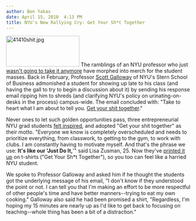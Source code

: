 ```yaml
---
author: Ben Yakas
date: April 15, 2010  4:13 PM
title: NYU's New Rallying Cry: Get Your Sh*t Together
---
```


<p><span class="mt-enclosure mt-enclosure-image" style="display: inline;"> <img alt="41410shit.jpg" src="https://web.archive.org/web/20110629172923im_/http://gothamist.com/attachments/byakas/41410shit.jpg" width="200" height="84" class="image-left"> </span>The ramblings of an NYU professor who just <a href="https://web.archive.org/web/20110629172923/http://gothamist.com/2010/02/22/nyu_prof_clarifies_school_policy_on.php">wasn&apos;t going to take it anymore</a> have morphed into merch for the student masses. Back in February, Professor <a href="https://web.archive.org/web/20110629172923/http://w4.stern.nyu.edu/faculty/facultyindex.cgi?id=376">Scott Galloway</a> of NYU&apos;s Stern School of Business admonished a student for showing up late to his class (and having the gall to try to begin a discussion about it) by sending his response email ripping him to shreds (and clarifying NYU&apos;s policy on urinating-on-desks in the process) campus-wide. The email concluded with: &quot;Take to heart what I am about to tell you. <a href="https://web.archive.org/web/20110629172923/http://www.urbandictionary.com/define.php?term=get+your+shit+together">Get your shit together</a>.&quot; </p>

<p>Never ones to let such golden opportunities pass, three entrepreneurial NYU grad students <a href="https://web.archive.org/web/20110629172923/http://nymag.com/daily/intel/2010/04/nyu_professors_admonition_beco.html?f=most-commented-intel-7d5">felt inspired</a>, and adopted &quot;Get your shit together&quot; as their motto. &quot;Everyone we know is completely overscheduled and needs to prioritize everything, from classwork, to getting to the gym, to work with clubs. I am constantly having to motivate myself. And that&apos;s the phrase we use: <strong>It&apos;s like our &apos;Just Do It,</strong>&apos;&quot; said Lisa Zusman, 25. Now they&apos;ve <a href="https://web.archive.org/web/20110629172923/http://www.cafepress.com/nocryinginbscho">printed it up</a> on t-shirts (&quot;Get Your Sh*t Together&quot;), so you too can feel like a harried NYU student.  </p>

<p>We spoke to Professor Galloway and asked him if he thought the students got the underlying message of his email, &quot;I don&apos;t know if they understood the point or not.  I can tell you that I&apos;m making an effort to be more respectful of other people&apos;s time and have better manners--trying to eat my own cooking.&quot;  Galloway also said he had been promised a shirt, &quot;Regardless, I&apos;m hoping my 15 minutes are nearly up as I&apos;d like to get back to focusing on teaching--whole thing has been a bit of a distraction.&quot;  </p>